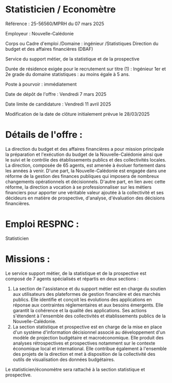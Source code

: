 # Statisticien / Economètre

Référence : 25-56560/MPRH du 07 mars 2025

Employeur : Nouvelle-Calédonie

Corps ou Cadre d'emploi /Domaine : ingénieur /Statistiques Direction du budget et des affaires financières (DBAF)

Service du support métier, de la statistique et de la prospective

Durée de résidence exigée pour le recrutement sur titre (1) : Ingénieur 1er et 2e grade du domaine statistiques : au moins égale à 5 ans.

Poste à pourvoir : immédiatement

Date de dépôt de l'offre : Vendredi 7 mars 2025

Date limite de candidature : Vendredi 11 avril 2025

Modification de la date de clôture initialement prévue le 28/03/2025

# Détails de l'offre :

La direction du budget et des affaires financières a pour mission principale la préparation et l'exécution du budget de la Nouvelle-Calédonie ainsi que le suivi et le contrôle des établissements publics et des collectivités locales. La direction, composée de 65 agents, est amenée à évoluer fortement dans les années à venir. D'une part, la Nouvelle-Calédonie est engagée dans une réforme de la gestion des finances publiques qui imposera de nombreux changements opérationnels et décisionnels. D'autre part, en lien avec cette réforme, la direction a vocation à se professionnaliser sur les métiers financiers pour apporter une véritable valeur ajoutée à la collectivité et ses décideurs en matière de prospective, d'analyse, d'évaluation des décisions financières.

# Emploi RESPNC :

Statisticien

# Missions :

Le service support métier, de la statistique et de la prospective est composé de 7 agents spécialisés et répartis en deux sections :

1. La section de l'assistance et du support métier est en charge du soutien aux utilisateurs des plateformes de gestion financière et des marchés publics. Elle identifie et conçoit les évolutions des applications en réponse aux contraintes réglementaires et aux besoins émergents. Elle garantit la cohérence et la qualité des applications. Ses actions s'étendent à l'ensemble des collectivités et établissements publics de la Nouvelle-Calédonie.
2. La section statistique et prospective est en charge de la mise en place d'un système d'information décisionnel associé au développement d'un modèle de projection budgétaire et macroéconomique. Elle produit des analyses rétrospectives et prospectives notamment sur le contexte économique local et international. Elle contribue également à l'ensemble des projets de la direction et met à disposition de la collectivité des outils de visualisation des données budgétaires.

Le statisticien/économètre sera rattaché à la section statistique et prospective.